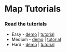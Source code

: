 # Map Tutorials

### Read the tutorials

* Easy - [demo]() | [tutorial]()
* Medium - [demo]() | [tutorial]()
* Hard - [demo]() | [tutorial]()

